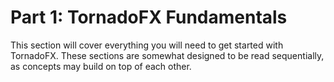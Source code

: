 # Part 1: TornadoFX Fundamentals

This section will cover everything you will need to get started with TornadoFX. These sections are somewhat designed to be read sequentially, as concepts may build on top of each other.
